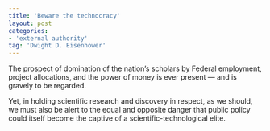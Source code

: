 ```yaml
---
title: 'Beware the technocracy'
layout: post
categories:
- 'external authority'
tag: 'Dwight D. Eisenhower'
---
```


The prospect of domination of the nation’s scholars by Federal employment, project allocations, and the power of money is ever present — and is gravely to be regarded.

Yet, in holding scientific research and discovery in respect, as we should, we must also be alert to the equal and opposite danger that public policy could itself become the captive of a scientific-technological elite.